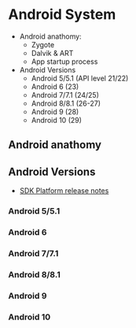 # Android System

- Android anathomy:
  - Zygote
  - Dalvik & ART
  - App startup process
- Android Versions
  - Android 5/5.1 (API level 21/22)
  - Android 6 (23)
  - Android 7/7.1 (24/25)
  - Android 8/8.1 (26-27)
  - Android 9 (28)
  - Android 10 (29)

## Android anathomy


## Android Versions

- [SDK Platform release notes](https://developer.android.com/studio/releases/platforms)


### Android 5/5.1

### Android 6

### Android 7/7.1

### Android 8/8.1

### Android 9

### Android 10

